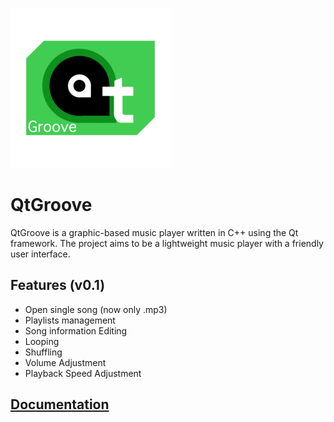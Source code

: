 ![QtGroove](images/QtGroove.png)

# QtGroove

QtGroove is a graphic-based music player written in C++ using the Qt framework. The project aims to be a lightweight music player with a friendly user interface.  

## Features (v0.1)

- Open single song (now only .mp3)
- Playlists management
- Song information Editing
- Looping
- Shuffling
- Volume Adjustment
- Playback Speed Adjustment

## [Documentation](./Latex/QtGroove.pdf)